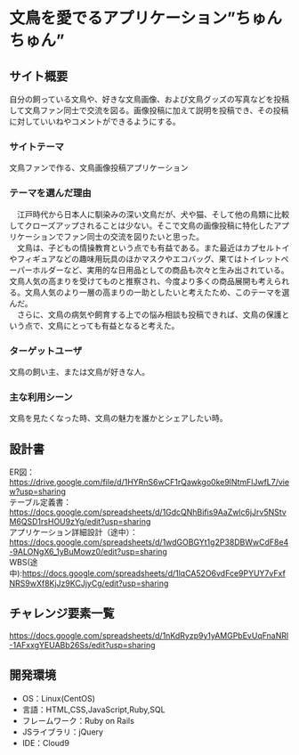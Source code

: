 # 文鳥を愛でるアプリケーション”ちゅんちゅん”

## サイト概要
自分の飼っている文鳥や、好きな文鳥画像、および文鳥グッズの写真などを投稿して文鳥ファン同士で交流を図る。画像投稿に加えて説明を投稿でき、その投稿に対していいねやコメントができるようにする。

### サイトテーマ
文鳥ファンで作る、文鳥画像投稿アプリケーション

### テーマを選んだ理由
　江戸時代から日本人に馴染みの深い文鳥だが、犬や猫、そして他の鳥類に比較してクローズアップされることは少ない。そこで文鳥の画像投稿に特化したアプリケーションでファン同士の交流を図りたいと思った。<br>
　文鳥は、子どもの情操教育という点でも有益である。また最近はカプセルトイやフィギュアなどの趣味用玩具のほかマスクやエコバッグ、果てはトイレットペーパーホルダーなど、実用的な日用品としての商品も次々と生み出されている。文鳥人気の高まりを受けてものと推察され、今度より多くの商品展開も考えられる。文鳥人気のより一層の高まりの一助としたいと考えたため、このテーマを選んだ。<br>
　さらに、文鳥の病気や飼育する上での悩み相談も投稿できれば、文鳥の保護という点で、文鳥にとっても有益となると考えた。

### ターゲットユーザ
文鳥の飼い主、または文鳥が好きな人。

### 主な利用シーン
文鳥を見たくなった時、文鳥の魅力を誰かとシェアしたい時。

## 設計書
ER図：https://drive.google.com/file/d/1HYRnS6wCF1rQawkgo0ke9lNtmFlJwfL7/view?usp=sharing<br>
テーブル定義書：https://docs.google.com/spreadsheets/d/1GdcQNhBifis9AaZwlc6jJrv5NStvM6QSD1rsHOU9zYg/edit?usp=sharing<br>
アプリケーション詳細設計（途中）：https://docs.google.com/spreadsheets/d/1wdGOBGYt1g2P38DBWwCdF8e4-9ALONgX6_1yBuMowz0/edit?usp=sharing<br>
WBS(途中):https://docs.google.com/spreadsheets/d/1lqCA52O6vdFce9PYUY7vFxfNRS9wXf8KjJz9KCJjyCg/edit?usp=sharing


## チャレンジ要素一覧
<https://docs.google.com/spreadsheets/d/1nKdRyzp9y1yAMGPbEvUqFnaNRl-1AFxxgYEUABb26Ss/edit?usp=sharing>

## 開発環境
- OS：Linux(CentOS)
- 言語：HTML,CSS,JavaScript,Ruby,SQL
- フレームワーク：Ruby on Rails
- JSライブラリ：jQuery
- IDE：Cloud9

